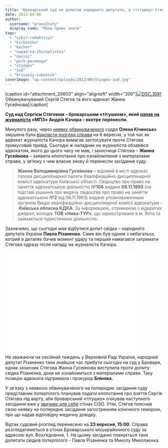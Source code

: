 ```yaml
---
title: "Броварський суд не допитав народного депутата, а «тітушку»-Стягову надали впливового адвоката"
date: 2013-09-06
author: 
  username: "pravoZnaty"
  display_name: "Маєш право знати"
tags: 
  - "vibir-redaktsiyi"
  - "kichinska"
  - "kachor"
  - "napad-na-zhurnalistiv"
  - "novini"
  - "park-peremoga"
  - "styagov"
  - "sud"
  - "krivaviy-subotnik"
coverImage: "wp-content/uploads/2013/09/Styagov-sud.jpg"
---
```


\[caption id="attachment\_20603" align="alignleft" width="300"\][![DSC_1091](https://mpz.brovary.org/wp-content/uploads/2013/09/DSC_1091.jpg "Обвинувачуваний Сергій Стягов та його адвокат Жанна Гусейнова")](https://mpz.brovary.org/wp-content/uploads/2013/09/DSC_1091.jpg) Обвинувачуваний Сергій Стягов та його адвокат Жанна Гусейнова\[/caption\]

**Суд над Сергієм Стяговим – броварським «тітушком», який [напав на журналіста](https://mpz.brovary.org/napadnika-na-andriya-kachora-spiymali-u-parku-zavdyaki-pilnosti-brovarchan-video/) «МПЗ» Андрія Качора – вкотре перенесли.** 

Минулого разу, через [неявку обвинуваченого](https://mpz.brovary.org/brovarskiy-titushko-podavsya-v-biga/) суддя **Олена Кічинськ**а змушена була [відкласти розгляд справи](https://mpz.brovary.org/brovarskogo-titushka-sergiya-styagova-prodovzhat-suditi-6-veresnya/) на 6 вересня, у той час як адвокат журналіста Качора вимагав застосувати проти Стягова примусовий привід. Сьогодні ж нападник на журналіста обзавівся адвокатом, якого до цього часу не мав, і захисниця Стягова – **Жанна Гусейнова** – заявила клопотання про ознайомлення з матеріалами справи, у зв’язку з чим власне знову й перенесли засідання суду.

> **Жанна Володимирівна Гусейнова** – відомий в місті адвокат, голова дисциплінарної палати Кваліфікаційно-дисциплінарної комісії адвокатури Київської області. Свідоцтво про право на заняття адвокатською діяльністю №**106** видане **06.11.1993** (на підставі рішення про видачу свідоцтва про право на заняття адвокатською №**2** від 06.11.1993) видане уповноваженным органом Вищої кваліфікаційно-дисциплінарної комісії адвокатури - **Київська обласна КДКА**. За інформацією, отриманою з відкритих джерел, володіє **ТОВ «Нива-ТУР»**, що зареєстроване в м. Ялта та займається туристичною діяльністю.

Зазначимо, що сьогодні мав відбутися допит свідка – народного депутата України **Павла Різаненка.** Саме він був одним з небагатьох, котрий в деталях бачив момент удару та перший намагався затримати Стягова одразу після нападу на журналіста Качора.

<iframe src="//www.youtube.com/embed/vViSfB1i38k" height="315" width="420" allowfullscreen frameborder="0"></iframe>

Не зважаючи на сесійний тиждень у Верховній Раді України, народний депутат Різаненко таки знайшов час прибути сьогодні на суд у Бровари, однак захисник Стягова Жанна Гусейнова виступила проти допиту свідка Різаненка, доки не ознайомиться з матеріалами справи. Таку позицію адвоката підтримала і прокурор **Блінова.**

У зв’язку з неявкою обвинуваченого на попереднє засідання суду представник потерпілого планував подати клопотання про взяття Сергія Стягова під варту, аби броварський «тітушко» очікував наступного засідання вже у [звичних для себе](https://mpz.brovary.org/brovarskiy-titushko-viyavivsya-dvichi-sudimim-retsidivistom/) стінах СІЗО. Утім, Стягов пояснив свою неявку на попереднє засідання загостренням клінічного геморою, про що надав відповідну медичну довідку.

Відтак судовий розгляд перенесено на **23 вересня, 15:00**. Справа розглядатиметься в стінах Броварського міськрайонного суду за адресою вул. Возз’єднання, 1. На цьому засіданні планується таки допитати свідків потерпілого - Павла Різаненка та Миколу Миколаєнка.
